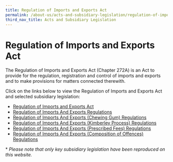 ```yaml
---
title: Regulation of Imports and Exports Act
permalink: /about-us/acts-and-subsidiary-legislation/regulation-of-imports-and-exports-act
third_nav_title: Acts and Subsidiary Legislation
---
```

# Regulation of Imports and Exports Act

The Regulation of Imports and Exports Act (Chapter 272A) is an Act to provide for the regulation, registration and control of imports and exports and to make provisions for matters connected therewith.

Click on the links below to view the Regulation of Imports and Exports Act and selected subsidiary legislation: 

+ [Regulation of Imports and Exports Act](https://sso.agc.gov.sg/Act/RIEA1995)
+ [Regulation of Imports And Exports Regulations](https://sso.agc.gov.sg/SL/RIEA1995-RG1?DocDate=20171107)
+ [Regulation of Imports And Exports (Chewing Gum) Regulations](https://sso.agc.gov.sg/SL/RIEA1995-RG4?DocDate=20161028)
+ [Regulation of Imports And Exports (Kimberley Process) Regulations](https://sso.agc.gov.sg/SL/RIEA1995-RG8?DocDate=20040930)
+ [Regulation of Imports And Exports (Prescribed Fees) Regulations](https://sso.agc.gov.sg/SL/RIEA1995-RG5?DocDate=20130401)
+ [Regulation of Imports And Exports (Composition of Offences) Regulations](https://sso.agc.gov.sg/SL/RIEA1995-RG6?DocDate=20030401)

\* *Please note that only key subsidiary legislation have been reproduced on this website.*
